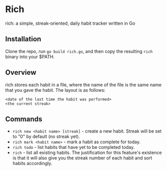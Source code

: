 # Rich
rich: a simple, streak-oriented, daily habit tracker written in Go

## Installation
Clone the repo, run ``go build rich.go``, and then copy the resulting ``rich``
binary into your $PATH.

## Overview
rich stores each habit in a file, where the name of the file is the same name
that you gave the habit. The layout is as follows:
```
<date of the last time the habit was performed>
<the current streak>
```

## Commands
- ``rich new <habit name> [streak]`` - create a new habit.
Streak will be set to "0" by default (no streak yet).
- ``rich mark <habit name>`` - mark a habit as complete for today.
- ``rich todo`` - list habits that have yet to be completed today.
- ``rich`` - list all existing habits. The justification for this feature's existence
is that it will also give you the streak number of each habit and sort habits accordingly.

